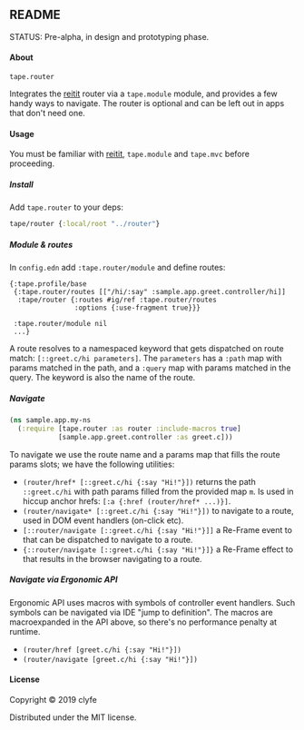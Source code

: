 ## README

STATUS: Pre-alpha, in design and prototyping phase.

#### About

`tape.router`

Integrates the [reitit](https://github.com/metosin/reitit) router via a
`tape.module` module, and provides a few handy ways to navigate.
The router is optional and can be left out in apps that don't need one.

#### Usage

You must be familiar with [reitit](https://github.com/metosin/reitit),
`tape.module` and `tape.mvc` before proceeding.

##### Install

Add `tape.router` to your deps:

```clojure
tape/router {:local/root "../router"}
```

##### Module & routes

In `config.edn` add `:tape.router/module` and define routes:

```edn
{:tape.profile/base 
 {:tape.router/routes [["/hi/:say" :sample.app.greet.controller/hi]]
  :tape/router {:routes #ig/ref :tape.router/routes
                :options {:use-fragment true}}}

 :tape.router/module nil
 ...}
```

A route resolves to a namespaced keyword that gets dispatched on route match:
`[::greet.c/hi parameters]`. The `parameters` has a `:path` map with params
matched in the path, and a `:query` map with params matched in the query. The
keyword is also the name of the route.

##### Navigate

```clojure
(ns sample.app.my-ns
  (:require [tape.router :as router :include-macros true]
            [sample.app.greet.controller :as greet.c]))
```

To navigate we use the route name and a params map that fills the route params
slots; we have the following utilities:

- `(router/href* [::greet.c/hi {:say "Hi!"}])` returns the path `::greet.c/hi`
  with path params filled from the provided map `m`. Is used in hiccup anchor
  hrefs: `[:a {:href (router/href* ...)}]`.
- `(router/navigate* [::greet.c/hi {:say "Hi!"}])` to navigate to a route, used
  in DOM event handlers (on-click etc).
- `[::router/navigate [::greet.c/hi {:say "Hi!"}]]` a Re-Frame event to that
  can be dispatched to navigate to a route.
- `{::router/navigate [::greet.c/hi {:say "Hi!"}]}` a Re-Frame effect to that
  results in the browser navigating to a route.

##### Navigate via Ergonomic API

Ergonomic API uses macros with symbols of controller event handlers. Such
symbols can be navigated via IDE "jump to definition". The macros are
macroexpanded in the API above, so there's no performance penalty at runtime.

- `(router/href [greet.c/hi {:say "Hi!"}])`
- `(router/navigate [greet.c/hi {:say "Hi!"}])`

#### License

Copyright © 2019 clyfe

Distributed under the MIT license.
